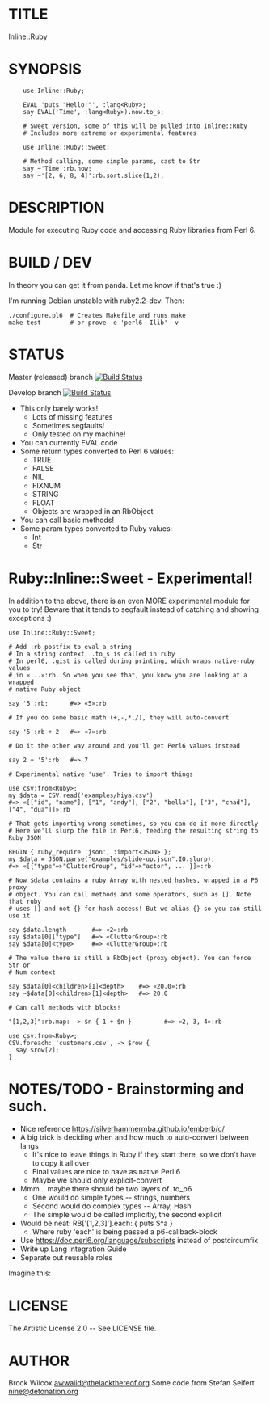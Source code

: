 # TITLE

Inline::Ruby


# SYNOPSIS

```
    use Inline::Ruby;

    EVAL 'puts "Hello!"', :lang<Ruby>;
    say EVAL('Time', :lang<Ruby>).now.to_s;

    # Sweet version, some of this will be pulled into Inline::Ruby
    # Includes more extreme or experimental features

    use Inline::Ruby::Sweet;

    # Method calling, some simple params, cast to Str
    say ~'Time':rb.now;
    say ~'[2, 6, 8, 4]':rb.sort.slice(1,2);
```

# DESCRIPTION

Module for executing Ruby code and accessing Ruby libraries from Perl 6.

# BUILD / DEV

In theory you can get it from panda. Let me know if that's
true :)

I'm running Debian unstable with ruby2.2-dev. Then:

    ./configure.pl6  # Creates Makefile and runs make
    make test        # or prove -e 'perl6 -Ilib' -v

# STATUS

Master (released) branch [![Build Status](https://travis-ci.org/awwaiid/p6-Inline-Ruby.svg?branch=master)](https://travis-ci.org/awwaiid/p6-Inline-Ruby)

Develop branch [![Build Status](https://travis-ci.org/awwaiid/p6-Inline-Ruby.svg?branch=develop)](https://travis-ci.org/awwaiid/p6-Inline-Ruby)

* This only barely works!
  * Lots of missing features
  * Sometimes segfaults!
  * Only tested on my machine!
* You can currently EVAL code
* Some return types converted to Perl 6 values:
  * TRUE
  * FALSE
  * NIL
  * FIXNUM
  * STRING
  * FLOAT
  * Objects are wrapped in an RbObject
* You can call basic methods!
* Some param types converted to Ruby values:
  * Int
  * Str

# Ruby::Inline::Sweet - Experimental!

In addition to the above, there is an even MORE experimental module for you to
try! Beware that it tends to segfault instead of catching and showing
exceptions :)

    use Inline::Ruby::Sweet;

    # Add :rb postfix to eval a string
    # In a string context, .to_s is called in ruby
    # In perl6, .gist is called during printing, which wraps native-ruby values
    # in «...»:rb. So when you see that, you know you are looking at a wrapped
    # native Ruby object

    say '5':rb;      #=> «5»:rb

    # If you do some basic math (+,-,*,/), they will auto-convert

    say '5':rb + 2   #=> «7»:rb

    # Do it the other way around and you'll get Perl6 values instead

    say 2 + '5':rb   #=> 7

    # Experimental native 'use'. Tries to import things

    use csv:from<Ruby>;
    my $data = CSV.read('examples/hiya.csv')
    #=> «[["id", "name"], ["1", "andy"], ["2", "bella"], ["3", "chad"], ["4", "dua"]]»:rb

    # That gets importing wrong sometimes, so you can do it more directly
    # Here we'll slurp the file in Perl6, feeding the resulting string to Ruby JSON

    BEGIN { ruby_require 'json', :import<JSON> };
    my $data = JSON.parse("examples/slide-up.json".IO.slurp);
    #=> «[{"type"=>"ClutterGroup", "id"=>"actor", ... }]»:rb

    # Now $data contains a ruby Array with nested hashes, wrapped in a P6 proxy
    # object. You can call methods and some operators, such as []. Note that ruby
    # uses [] and not {} for hash access! But we alias {} so you can still use it.

    say $data.length       #=> «2»:rb
    say $data[0]["type"]   #=> «ClutterGroup»:rb
    say $data[0]<type>     #=> «ClutterGroup»:rb

    # The value there is still a RbObject (proxy object). You can force Str or
    # Num context

    say $data[0]<children>[1]<depth>    #=> «20.0»:rb
    say ~$data[0]<children>[1]<depth>   #=> 20.0

    # Can call methods with blocks!

    "[1,2,3]":rb.map: -> $n { 1 + $n }         #=> «2, 3, 4»:rb

    use csv:from<Ruby>;
    CSV.foreach: 'customers.csv', -> $row {
      say $row[2];
    }


# NOTES/TODO - Brainstorming and such.

* Nice reference https://silverhammermba.github.io/emberb/c/
* A big trick is deciding when and how much to auto-convert between langs
  * It's nice to leave things in Ruby if they start there, so we don't have to copy it all over
  * Final values are nice to have as native Perl 6
  * Maybe we should only explicit-convert
* Mmm... maybe there should be two layers of .to_p6
  * One would do simple types -- strings, numbers
  * Second would do complex types -- Array, Hash
  * The simple would be called implicitly, the second explicit
* Would be neat: RB['[1,2,3]'].each: { puts $^a }
  * Where ruby 'each' is being passed a p6-callback-block
* Use https://doc.perl6.org/language/subscripts instead of postcircumfix
* Write up Lang Integration Guide
* Separate out reusable roles

Imagine this:


# LICENSE

The Artistic License 2.0 -- See LICENSE file.

# AUTHOR

Brock Wilcox <awwaiid@thelackthereof.org>
Some code from Stefan Seifert <nine@detonation.org>
